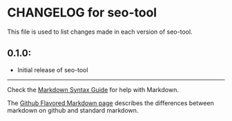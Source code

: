 # CHANGELOG for seo-tool

This file is used to list changes made in each version of seo-tool.

## 0.1.0:

* Initial release of seo-tool

- - -
Check the [Markdown Syntax Guide](http://daringfireball.net/projects/markdown/syntax) for help with Markdown.

The [Github Flavored Markdown page](http://github.github.com/github-flavored-markdown/) describes the differences between markdown on github and standard markdown.
